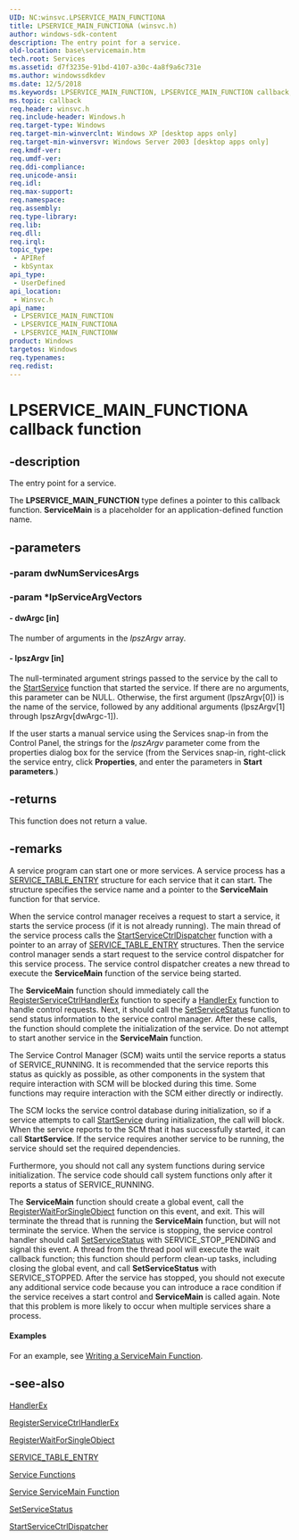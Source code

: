 ```yaml
---
UID: NC:winsvc.LPSERVICE_MAIN_FUNCTIONA
title: LPSERVICE_MAIN_FUNCTIONA (winsvc.h)
author: windows-sdk-content
description: The entry point for a service.
old-location: base\servicemain.htm
tech.root: Services
ms.assetid: d7f3235e-91bd-4107-a30c-4a8f9a6c731e
ms.author: windowssdkdev
ms.date: 12/5/2018
ms.keywords: LPSERVICE_MAIN_FUNCTION, LPSERVICE_MAIN_FUNCTION callback, LPSERVICE_MAIN_FUNCTION callback function, LPSERVICE_MAIN_FUNCTIONA, LPSERVICE_MAIN_FUNCTIONW, ServiceMain, _win32_servicemain, base.servicemain, winsvc/LPSERVICE_MAIN_FUNCTION, winsvc/LPSERVICE_MAIN_FUNCTIONA, winsvc/LPSERVICE_MAIN_FUNCTIONW
ms.topic: callback
req.header: winsvc.h
req.include-header: Windows.h
req.target-type: Windows
req.target-min-winverclnt: Windows XP [desktop apps only]
req.target-min-winversvr: Windows Server 2003 [desktop apps only]
req.kmdf-ver: 
req.umdf-ver: 
req.ddi-compliance: 
req.unicode-ansi: 
req.idl: 
req.max-support: 
req.namespace: 
req.assembly: 
req.type-library: 
req.lib: 
req.dll: 
req.irql: 
topic_type:
 - APIRef
 - kbSyntax
api_type:
 - UserDefined
api_location:
 - Winsvc.h
api_name:
 - LPSERVICE_MAIN_FUNCTION
 - LPSERVICE_MAIN_FUNCTIONA
 - LPSERVICE_MAIN_FUNCTIONW
product: Windows
targetos: Windows
req.typenames: 
req.redist: 
---
```


# LPSERVICE_MAIN_FUNCTIONA callback function


## -description


The entry point for a service.

The <b>LPSERVICE_MAIN_FUNCTION</b> type defines a pointer to this callback function. 
<b>ServiceMain</b> is a placeholder for an application-defined function name.


## -parameters




### -param dwNumServicesArgs


### -param *lpServiceArgVectors








#### - dwArgc [in]

The number of arguments in the <i>lpszArgv</i> array.


#### - lpszArgv [in]

The null-terminated argument strings passed to the service by the call to  the 
<a href="https://msdn.microsoft.com/f185a878-e1c3-4fe5-8ec9-c5296d27f985">StartService</a> function that started the service. If there are no arguments, this parameter can be NULL. Otherwise, the first argument (lpszArgv[0]) is the name of the service, followed by any additional arguments (lpszArgv[1] through lpszArgv[dwArgc-1]).

If the user starts a manual service using the Services snap-in from the Control Panel, the strings for the <i>lpszArgv</i> parameter come from the properties dialog box for the service (from the Services snap-in, right-click the service entry, click <b>Properties</b>, and enter the parameters in <b>Start parameters</b>.)


## -returns



This function does not return a value.




## -remarks



A service program can start one or more services. A service process has a 
<a href="https://msdn.microsoft.com/dd40c4f0-cbbe-429f-91c0-3ba141dab702">SERVICE_TABLE_ENTRY</a> structure for each service that it can start. The structure specifies the service name and a pointer to the 
<b>ServiceMain</b> function for that service.

When the service control manager receives a request to start a service, it starts the service process (if it is not already running). The main thread of the service process calls the 
<a href="https://msdn.microsoft.com/8e275eb7-a8af-4bd7-bb39-0eac4f3735ad">StartServiceCtrlDispatcher</a> function with a pointer to an array of 
<a href="https://msdn.microsoft.com/dd40c4f0-cbbe-429f-91c0-3ba141dab702">SERVICE_TABLE_ENTRY</a> structures. Then the service control manager sends a start request to the service control dispatcher for this service process. The service control dispatcher creates a new thread to execute the 
<b>ServiceMain</b> function of the service being started.

The 
<b>ServiceMain</b> function should immediately call the 
<a href="https://msdn.microsoft.com/23eea346-9899-4214-88f4-9b7eb7ce1332">RegisterServiceCtrlHandlerEx</a> function to specify a 
<a href="https://msdn.microsoft.com/e2d6d3a7-070e-4343-abd7-b4b9f8dd6fbc">HandlerEx</a> function to handle control requests. Next, it should call the 
<a href="https://msdn.microsoft.com/bb5943ff-2814-40f2-bee0-ae7132befde9">SetServiceStatus</a> function to send status information to the service control manager. After these calls, the function should complete the initialization of the service. Do not attempt to start another service in the 
<b>ServiceMain</b> function.

The Service Control Manager (SCM) waits until the service reports a status of SERVICE_RUNNING. It is recommended that the service reports this status as quickly as possible, as other components in the system that require interaction with SCM will be blocked during this time. Some functions  may require interaction with the SCM either directly or indirectly. 

The SCM locks the service control database during initialization, so if a service attempts to call <a href="https://msdn.microsoft.com/f185a878-e1c3-4fe5-8ec9-c5296d27f985">StartService</a> during initialization, the call will block. When the service reports to the SCM that it has successfully started, it can call <b>StartService</b>. If the service requires another service to be running, the service should set the required dependencies.

Furthermore, you should not call any  system functions during service initialization. The service code should call system functions only after it reports a status of SERVICE_RUNNING.

The 
<b>ServiceMain</b> function should create a global event, call the 
<a href="https://msdn.microsoft.com/d0cd8b28-6e20-449a-94dd-cca2be46b812">RegisterWaitForSingleObject</a> function on this event, and exit. This will terminate the thread that is running the 
<b>ServiceMain</b> function, but will not terminate the service. When the service is stopping, the service control handler should call <a href="https://msdn.microsoft.com/bb5943ff-2814-40f2-bee0-ae7132befde9">SetServiceStatus</a> with SERVICE_STOP_PENDING and signal this event. A thread from the thread pool will execute the wait callback function; this function should perform clean-up tasks, including closing the global event, and call 
<b>SetServiceStatus</b> with SERVICE_STOPPED. After the service has stopped, you should not execute any additional service code because  you can introduce a race condition if the service receives a start control and <b>ServiceMain</b> is called again. Note that this problem is more likely to occur when multiple services share a process.


#### Examples

For an example, see 
<a href="https://msdn.microsoft.com/7aa9371d-676c-4633-9831-edf0e74d15f0">Writing a ServiceMain Function</a>.

<div class="code"></div>



## -see-also




<a href="https://msdn.microsoft.com/bb1b863f-e29f-496f-a50e-9ea524fe8603">HandlerEx</a>



<a href="https://msdn.microsoft.com/23eea346-9899-4214-88f4-9b7eb7ce1332">RegisterServiceCtrlHandlerEx</a>



<a href="https://msdn.microsoft.com/d0cd8b28-6e20-449a-94dd-cca2be46b812">RegisterWaitForSingleObject</a>



<a href="https://msdn.microsoft.com/dd40c4f0-cbbe-429f-91c0-3ba141dab702">SERVICE_TABLE_ENTRY</a>



<a href="https://msdn.microsoft.com/63666848-cbac-4853-8b91-89303f9854c0">Service Functions</a>



<a href="https://msdn.microsoft.com/e55e056f-7628-4e3d-9aea-b55c371b4287">Service ServiceMain Function</a>



<a href="https://msdn.microsoft.com/bb5943ff-2814-40f2-bee0-ae7132befde9">SetServiceStatus</a>



<a href="https://msdn.microsoft.com/8e275eb7-a8af-4bd7-bb39-0eac4f3735ad">StartServiceCtrlDispatcher</a>
 

 

